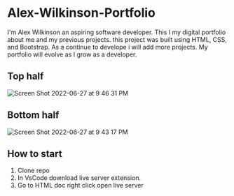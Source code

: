 # Alex-Wilkinson-Portfolio

I'm Alex Wilkinson an aspiring software developer. This I my digital portfolio about me and my previous projects. this project was built using HTML, CSS, and Bootstrap. As a continue to develope i will add more projects. My portfolio will evolve as I grow as a developer.

## Top half
![Screen Shot 2022-06-27 at 9 46 31 PM](https://user-images.githubusercontent.com/106899178/176073130-68208ca9-5697-453d-8eb7-cfc3c10fc518.png)

## Bottom half
![Screen Shot 2022-06-27 at 9 43 17 PM](https://user-images.githubusercontent.com/106899178/176073064-bc71b8f0-ab9d-4d95-8a84-765128a0f85a.png)

## How to start

1. Clone repo
2. In VsCode download live server extension.
3. Go to HTML doc right click open live server 
